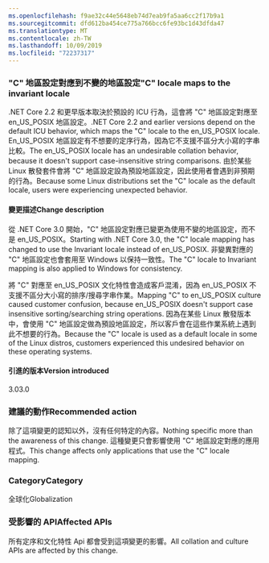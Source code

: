 ```yaml
---
ms.openlocfilehash: f9ae32c44e5648eb74d7eab9fa5aa6cc2f17b9a1
ms.sourcegitcommit: dfd612ba454ce775a766bcc6fe93bc1d43dfda47
ms.translationtype: MT
ms.contentlocale: zh-TW
ms.lasthandoff: 10/09/2019
ms.locfileid: "72237317"
---
```

### <a name="c-locale-maps-to-the-invariant-locale"></a><span data-ttu-id="62226-101">"C" 地區設定對應到不變的地區設定</span><span class="sxs-lookup"><span data-stu-id="62226-101">"C" locale maps to the invariant locale</span></span>

<span data-ttu-id="62226-102">.NET Core 2.2 和更早版本取決於預設的 ICU 行為，這會將 "C" 地區設定對應至 en_US_POSIX 地區設定。</span><span class="sxs-lookup"><span data-stu-id="62226-102">.NET Core 2.2 and earlier versions depend on the default ICU behavior, which maps the "C" locale to the en_US_POSIX locale.</span></span> <span data-ttu-id="62226-103">En_US_POSIX 地區設定有不想要的定序行為，因為它不支援不區分大小寫的字串比較。</span><span class="sxs-lookup"><span data-stu-id="62226-103">The en_US_POSIX locale has an undesirable collation behavior, because it doesn't support case-insensitive string comparisons.</span></span> <span data-ttu-id="62226-104">由於某些 Linux 散發套件會將 "C" 地區設定設為預設地區設定，因此使用者會遇到非預期的行為。</span><span class="sxs-lookup"><span data-stu-id="62226-104">Because some Linux distributions set the "C" locale as the default locale, users were experiencing unexpected behavior.</span></span> 

#### <a name="change-description"></a><span data-ttu-id="62226-105">變更描述</span><span class="sxs-lookup"><span data-stu-id="62226-105">Change description</span></span>

<span data-ttu-id="62226-106">從 .NET Core 3.0 開始，"C" 地區設定對應已變更為使用不變的地區設定，而不是 en_US_POSIX。</span><span class="sxs-lookup"><span data-stu-id="62226-106">Starting with .NET Core 3.0, the "C" locale mapping has changed to use the Invariant locale instead of en_US_POSIX.</span></span> <span data-ttu-id="62226-107">非變異對應的 "C" 地區設定也會套用至 Windows 以保持一致性。</span><span class="sxs-lookup"><span data-stu-id="62226-107">The "C" locale to Invariant mapping is also applied to Windows for consistency.</span></span>

<span data-ttu-id="62226-108">將 "C" 對應至 en_US_POSIX 文化特性會造成客戶混淆，因為 en_US_POSIX 不支援不區分大小寫的排序/搜尋字串作業。</span><span class="sxs-lookup"><span data-stu-id="62226-108">Mapping "C" to en_US_POSIX culture caused customer confusion, because en_US_POSIX doesn't support case insensitive sorting/searching string operations.</span></span> <span data-ttu-id="62226-109">因為在某些 Linux 散發版本中，會使用 "C" 地區設定做為預設地區設定，所以客戶會在這些作業系統上遇到此不想要的行為。</span><span class="sxs-lookup"><span data-stu-id="62226-109">Because the "C" locale is used as a default locale in some of the Linux distros, customers experienced this undesired behavior on these operating systems.</span></span> 

#### <a name="version-introduced"></a><span data-ttu-id="62226-110">引進的版本</span><span class="sxs-lookup"><span data-stu-id="62226-110">Version introduced</span></span>

<span data-ttu-id="62226-111">3.0</span><span class="sxs-lookup"><span data-stu-id="62226-111">3.0</span></span>

### <a name="recommended-action"></a><span data-ttu-id="62226-112">建議的動作</span><span class="sxs-lookup"><span data-stu-id="62226-112">Recommended action</span></span>

<span data-ttu-id="62226-113">除了這項變更的認知以外，沒有任何特定的內容。</span><span class="sxs-lookup"><span data-stu-id="62226-113">Nothing specific more than the awareness of this change.</span></span> <span data-ttu-id="62226-114">這種變更只會影響使用 "C" 地區設定對應的應用程式。</span><span class="sxs-lookup"><span data-stu-id="62226-114">This change affects only applications that use the "C" locale mapping.</span></span>

### <a name="category"></a><span data-ttu-id="62226-115">Category</span><span class="sxs-lookup"><span data-stu-id="62226-115">Category</span></span>

<span data-ttu-id="62226-116">全球化</span><span class="sxs-lookup"><span data-stu-id="62226-116">Globalization</span></span> 

### <a name="affected-apis"></a><span data-ttu-id="62226-117">受影響的 API</span><span class="sxs-lookup"><span data-stu-id="62226-117">Affected APIs</span></span>

<span data-ttu-id="62226-118">所有定序和文化特性 Api 都會受到這項變更的影響。</span><span class="sxs-lookup"><span data-stu-id="62226-118">All collation and culture APIs are affected by this change.</span></span>

<!--

-->
